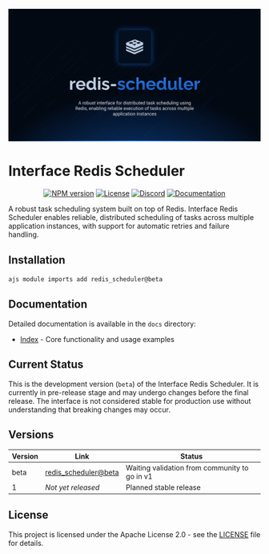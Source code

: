 ![Redis Scheduler](.github/social-card.png)

# Interface Redis Scheduler

<div align="center">
<a href="https://www.npmjs.com/package/@antelopejs/core"><img alt="NPM version" src="https://img.shields.io/npm/v/@antelopejs/core.svg?style=for-the-badge&labelColor=000000"></a>
<a href="https://github.com/AntelopeJS/antelopejs/blob/main/LICENSE"><img alt="License" src="https://img.shields.io/npm/l/@antelopejs/core.svg?style=for-the-badge&labelColor=000000"></a>
<a href="https://discord.gg/C2G8QW63"><img src="https://img.shields.io/badge/Discord-18181B?logo=discord&style=for-the-badge&color=000000" alt="Discord"></a>
<a href="https://discord.gg/C2G8QW63"><img src="https://img.shields.io/badge/Docs-18181B?logo=Antelope.JS&style=for-the-badge&color=000000" alt="Documentation"></a>
</div>

A robust task scheduling system built on top of Redis. Interface Redis Scheduler enables reliable, distributed scheduling of tasks across multiple application instances, with support for automatic retries and failure handling.

## Installation

```bash
ajs module imports add redis_scheduler@beta
```

## Documentation

Detailed documentation is available in the `docs` directory:

- [Index](./docs/1.index.md) - Core functionality and usage examples

## Current Status

This is the development version (`beta`) of the Interface Redis Scheduler. It is currently in pre-release stage and may undergo changes before the final release. The interface is not considered stable for production use without understanding that breaking changes may occur.

## Versions

| Version | Link                                                                                                             | Status                                        |
| ------- | ---------------------------------------------------------------------------------------------------------------- | --------------------------------------------- |
| beta    | [redis_scheduler@beta](https://github.com/AntelopeJS/redis/tree/main/.antelope/output/redis_scheduler/beta.d.ts) | Waiting validation from community to go in v1 |
| 1       | _Not yet released_                                                                                               | Planned stable release                        |

## License

This project is licensed under the Apache License 2.0 - see the [LICENSE](LICENSE) file for details.
